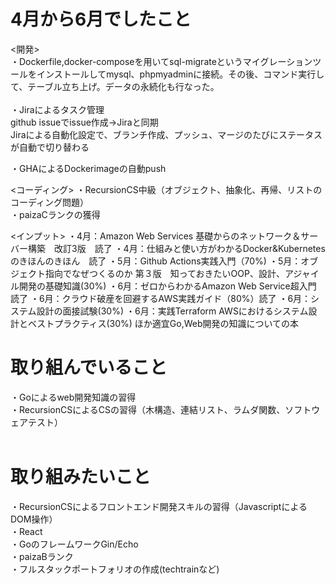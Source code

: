 # 4月から6月でしたこと
<開発><br>
・Dockerfile,docker-composeを用いてsql-migrateというマイグレーションツールをインストールしてmysql、phpmyadminに接続。その後、コマンド実行して、テーブル立ち上げ。データの永続化も行なった。 <br>
<br>
・Jiraによるタスク管理<br>
    github issueでissue作成→Jiraと同期<br>
    Jiraによる自動化設定で、ブランチ作成、プッシュ、マージのたびにステータスが自動で切り替わる<br>

・GHAによるDockerimageの自動push<br>

<コーディング>
・RecursionCS中級（オブジェクト、抽象化、再帰、リストのコーディング問題）<br>
・paizaCランクの獲得<br>

<インプット>
・4月：Amazon Web Services 基礎からのネットワーク＆サーバー構築　改訂3版　読了
・4月：仕組みと使い方がわかるDocker&Kubernetesのきほんのきほん　読了
・5月：Github Actions実践入門（70%)
・5月：オブジェクト指向でなぜつくるのか 第３版　知っておきたいOOP、設計、アジャイル開発の基礎知識(30%)
・6月：ゼロからわかるAmazon Web Service超入門 読了
・6月：クラウド破産を回避するAWS実践ガイド（80%）読了
・6月：システム設計の面接試験(30%)
・6月：実践Terraform AWSにおけるシステム設計とベストプラクティス(30%)
ほか適宜Go,Web開発の知識についての本

# 取り組んでいること
・Goによるweb開発知識の習得<br>
・RecursionCSによるCSの習得（木構造、連結リスト、ラムダ関数、ソフトウェアテスト）<br>
<br>

# 取り組みたいこと<br>
・RecursionCSによるフロントエンド開発スキルの習得（JavascriptによるDOM操作）<br>
・React<br>
・GoのフレームワークGin/Echo<br>
・paizaBランク<br>
・フルスタックポートフォリオの作成(techtrainなど)<br>


